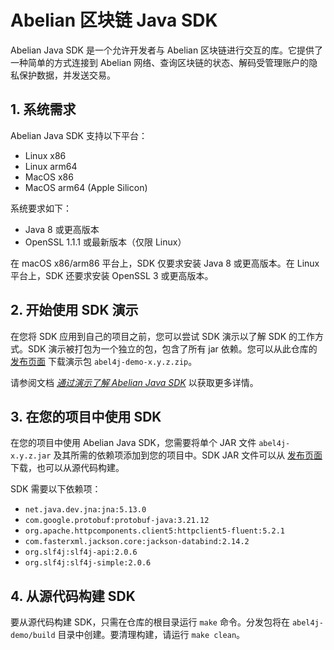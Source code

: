 # Abelian 区块链 Java SDK

Abelian Java SDK 是一个允许开发者与 Abelian 区块链进行交互的库。它提供了一种简单的方式连接到 Abelian 网络、查询区块链的状态、解码受管理账户的隐私保护数据，并发送交易。

## 1. 系统需求
Abelian Java SDK 支持以下平台：
- Linux x86
- Linux arm64
- MacOS x86
- MacOS arm64 (Apple Silicon)

系统要求如下：
- Java 8 或更高版本
- OpenSSL 1.1.1 或最新版本（仅限 Linux）

在 macOS x86/arm86 平台上，SDK 仅要求安装 Java 8 或更高版本。在 Linux 平台上，SDK 还要求安装 OpenSSL 3 或更高版本。

## 2. 开始使用 SDK 演示

在您将 SDK 应用到自己的项目之前，您可以尝试 SDK 演示以了解 SDK 的工作方式。SDK 演示被打包为一个独立的包，包含了所有 jar 依赖。您可以从此仓库的 [发布页面](https://github.com/pqabelian/abelian-sdk-java/releases) 下载演示包 `abel4j-demo-x.y.z.zip`。

请参阅文档 [*通过演示了解 Abelian Java SDK*](/zh/apis/java-sdk/demo) 以获取更多详情。

## 3. 在您的项目中使用 SDK

在您的项目中使用 Abelian Java SDK，您需要将单个 JAR 文件 `abel4j-x.y.z.jar` 及其所需的依赖项添加到您的项目中。SDK JAR 文件可以从 [发布页面](https://github.com/pqabelian/abelian-sdk-java/releases) 下载，也可以从源代码构建。

SDK 需要以下依赖项：
- `net.java.dev.jna:jna:5.13.0`
- `com.google.protobuf:protobuf-java:3.21.12`
- `org.apache.httpcomponents.client5:httpclient5-fluent:5.2.1`
- `com.fasterxml.jackson.core:jackson-databind:2.14.2`
- `org.slf4j:slf4j-api:2.0.6`
- `org.slf4j:slf4j-simple:2.0.6`

## 4. 从源代码构建 SDK

要从源代码构建 SDK，只需在仓库的根目录运行 `make` 命令。分发包将在 `abel4j-demo/build` 目录中创建。要清理构建，请运行 `make clean`。